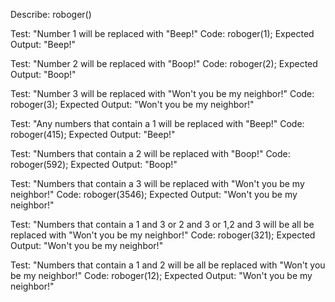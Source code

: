 Describe: roboger()

Test: "Number 1 will be replaced with "Beep!"
Code: roboger(1);
Expected Output: "Beep!"

Test: "Number 2 will be replaced with "Boop!"
Code: roboger(2);
Expected Output: "Boop!"

Test: "Number 3 will be replaced with "Won't you be my neighbor!"
Code: roboger(3);
Expected Output: "Won't you be my neighbor!"

Test: "Any numbers that contain a 1 will be replaced with "Beep!"
Code: roboger(415);
Expected Output: "Beep!"

Test: "Numbers that contain a 2 will be replaced with "Boop!"
Code: roboger(592);
Expected Output: "Boop!"

Test: "Numbers that contain a 3 will be replaced with "Won't you be my neighbor!"
Code: roboger(3546);
Expected Output: "Won't you be my neighbor!"

Test: "Numbers that contain a 1 and 3 or 2 and 3 or 1,2 and 3 will be all be replaced with "Won't you be my neighbor!"
Code: roboger(321);
Expected Output: "Won't you be my neighbor!"

Test: "Numbers that contain a 1 and 2 will be all be replaced with "Won't you be my neighbor!"
Code: roboger(12);
Expected Output: "Won't you be my neighbor!"